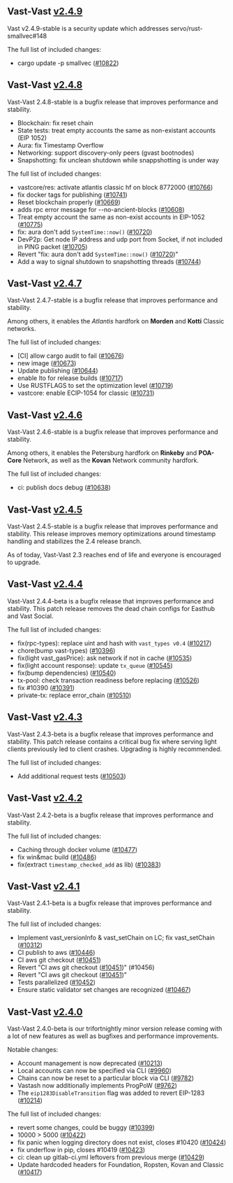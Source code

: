 ## Vast-Vast [v2.4.9](https://github.com/vasttech/vast-vast/releases/tag/v2.4.9)

Vast v2.4.9-stable is a security update which addresses servo/rust-smallvec#148

The full list of included changes:

* cargo update -p smallvec ([#10822](https://github.com/vasttech/vast-vast/pull/10822))

## Vast-Vast [v2.4.8](https://github.com/vasttech/vast-vast/releases/tag/v2.4.8)

Vast-Vast 2.4.8-stable is a bugfix release that improves performance and stability.

* Blockchain: fix reset chain
* State tests: treat empty accounts the same as non-existant accounts (EIP 1052)
* Aura: fix Timestamp Overflow
* Networking: support discovery-only peers (gvast bootnodes)
* Snapshotting: fix unclean shutdown while snappshotting is under way

The full list of included changes:

* vastcore/res: activate atlantis classic hf on block 8772000 ([#10766](https://github.com/vasttech/vast-vast/pull/10766))
* fix docker tags for publishing ([#10741](https://github.com/vasttech/vast-vast/pull/10741))
* Reset blockchain properly ([#10669](https://github.com/vasttech/vast-vast/pull/10669))
* adds rpc error message for --no-ancient-blocks ([#10608](https://github.com/vasttech/vast-vast/pull/10608))
* Treat empty account the same as non-exist accounts in EIP-1052 ([#10775](https://github.com/vasttech/vast-vast/pull/10775))
* fix: aura don't add `SystemTime::now()` ([#10720](https://github.com/vasttech/vast-vast/pull/10720))
* DevP2p: Get node IP address and udp port from Socket, if not included in PING packet ([#10705](https://github.com/vasttech/vast-vast/pull/10705))
* Revert "fix: aura don't add `SystemTime::now()` ([#10720](https://github.com/vasttech/vast-vast/pull/10720))"
* Add a way to signal shutdown to snapshotting threads ([#10744](https://github.com/vasttech/vast-vast/pull/10744))

## Vast-Vast [v2.4.7](https://github.com/vasttech/vast-vast/releases/tag/v2.4.7)

Vast-Vast 2.4.7-stable is a bugfix release that improves performance and stability.

Among others, it enables the _Atlantis_ hardfork on **Morden** and **Kotti** Classic networks.

The full list of included changes:

* [CI] allow cargo audit to fail ([#10676](https://github.com/vasttech/vast-vast/pull/10676))
* new image ([#10673](https://github.com/vasttech/vast-vast/pull/10673))
* Update publishing ([#10644](https://github.com/vasttech/vast-vast/pull/10644))
* enable lto for release builds ([#10717](https://github.com/vasttech/vast-vast/pull/10717))
* Use RUSTFLAGS to set the optimization level ([#10719](https://github.com/vasttech/vast-vast/pull/10719))
* vastcore: enable ECIP-1054 for classic ([#10731](https://github.com/vasttech/vast-vast/pull/10731))

## Vast-Vast [v2.4.6](https://github.com/vasttech/vast-vast/releases/tag/v2.4.6)

Vast-Vast 2.4.6-stable is a bugfix release that improves performance and stability.

Among others, it enables the Petersburg hardfork on **Rinkeby** and **POA-Core** Network, as well as the **Kovan** Network community hardfork.

The full list of included changes:

* ci: publish docs debug ([#10638](https://github.com/vasttech/vast-vast/pull/10638))

## Vast-Vast [v2.4.5](https://github.com/vasttech/vast-vast/releases/tag/v2.4.5)

Vast-Vast 2.4.5-stable is a bugfix release that improves performance and stability. This release improves memory optimizations around timestamp handling and stabilizes the 2.4 release branch.

As of today, Vast-Vast 2.3 reaches end of life and everyone is encouraged to upgrade.

## Vast-Vast [v2.4.4](https://github.com/vasttech/vast-vast/releases/tag/v2.4.4)

Vast-Vast 2.4.4-beta is a bugfix release that improves performance and stability. This patch release removes the dead chain configs for Easthub and Vast Social.

The full list of included changes:

* fix(rpc-types): replace uint and hash with `vast_types v0.4` ([#10217](https://github.com/vasttech/vast-vast/pull/10217))
* chore(bump vast-types) ([#10396](https://github.com/vasttech/vast-vast/pull/10396))
* fix(light vast_gasPrice): ask network if not in cache ([#10535](https://github.com/vasttech/vast-vast/pull/10535))
* fix(light account response): update `tx_queue` ([#10545](https://github.com/vasttech/vast-vast/pull/10545))
* fix(bump dependencies) ([#10540](https://github.com/vasttech/vast-vast/pull/10540))
* tx-pool: check transaction readiness before replacing ([#10526](https://github.com/vasttech/vast-vast/pull/10526))
* fix #10390 ([#10391](https://github.com/vasttech/vast-vast/pull/10391))
* private-tx: replace error_chain ([#10510](https://github.com/vasttech/vast-vast/pull/10510))

## Vast-Vast [v2.4.3](https://github.com/vasttech/vast-vast/releases/tag/v2.4.3)

Vast-Vast 2.4.3-beta is a bugfix release that improves performance and stability. This patch release contains a critical bug fix where serving light clients previously led to client crashes. Upgrading is highly recommended.

The full list of included changes:

* Add additional request tests ([#10503](https://github.com/vasttech/vast-vast/pull/10503))

## Vast-Vast [v2.4.2](https://github.com/vasttech/vast-vast/releases/tag/v2.4.2)

Vast-Vast 2.4.2-beta is a bugfix release that improves performance and stability.

The full list of included changes:

* Сaching through docker volume ([#10477](https://github.com/vasttech/vast-vast/pull/10477))
* fix win&mac build ([#10486](https://github.com/vasttech/vast-vast/pull/10486))
* fix(extract `timestamp_checked_add` as lib) ([#10383](https://github.com/vasttech/vast-vast/pull/10383))

## Vast-Vast [v2.4.1](https://github.com/vasttech/vast-vast/releases/tag/v2.4.1)

Vast-Vast 2.4.1-beta is a bugfix release that improves performance and stability.

The full list of included changes:

* Implement vast_versionInfo & vast_setChain on LC; fix vast_setChain ([#10312](https://github.com/vasttech/vast-vast/pull/10312))
* CI publish to aws ([#10446](https://github.com/vasttech/vast-vast/pull/10446))
* CI aws git checkout ([#10451](https://github.com/vasttech/vast-vast/pull/10451))
* Revert "CI aws git checkout ([#10451](https://github.com/vasttech/vast-vast/pull/10451))" (#10456)
* Revert "CI aws git checkout ([#10451](https://github.com/vasttech/vast-vast/pull/10451))"
* Tests parallelized ([#10452](https://github.com/vasttech/vast-vast/pull/10452))
* Ensure static validator set changes are recognized ([#10467](https://github.com/vasttech/vast-vast/pull/10467))

## Vast-Vast [v2.4.0](https://github.com/vasttech/vast-vast/releases/tag/v2.4.0)

Vast-Vast 2.4.0-beta is our trifortnightly minor version release coming with a lot of new features as well as bugfixes and performance improvements.

Notable changes:
- Account management is now deprecated ([#10213](https://github.com/vasttech/vast-vast/pull/10213))
- Local accounts can now be specified via CLI ([#9960](https://github.com/vasttech/vast-vast/pull/9960))
- Chains can now be reset to a particular block via CLI ([#9782](https://github.com/vasttech/vast-vast/pull/9782))
- Vastash now additionally implements ProgPoW ([#9762](https://github.com/vasttech/vast-vast/pull/9762))
- The `eip1283DisableTransition` flag was added to revert EIP-1283 ([#10214](https://github.com/vasttech/vast-vast/pull/10214))

The full list of included changes:

* revert some changes, could be buggy ([#10399](https://github.com/vasttech/vast-vast/pull/10399))
* 10000 > 5000 ([#10422](https://github.com/vasttech/vast-vast/pull/10422))
* fix panic when logging directory does not exist, closes #10420 ([#10424](https://github.com/vasttech/vast-vast/pull/10424))
* fix underflow in pip, closes #10419 ([#10423](https://github.com/vasttech/vast-vast/pull/10423))
* ci: clean up gitlab-ci.yml leftovers from previous merge ([#10429](https://github.com/vasttech/vast-vast/pull/10429))
* Update hardcoded headers for Foundation, Ropsten, Kovan and Classic ([#10417](https://github.com/vasttech/vast-vast/pull/10417))


